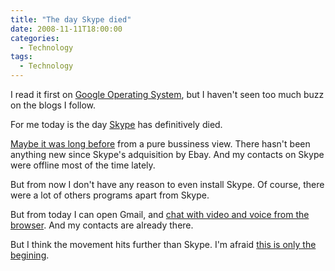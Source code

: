 ```yaml
---
title: "The day Skype died"
date: 2008-11-11T18:00:00
categories:
  - Technology
tags:
  - Technology
---
```


I read it first on
[Google Operating System](http://googlesystem.blogspot.com/2008/11/voice-and-video-chat-in-gmail.html), but I haven't seen too much buzz on the blogs I follow.

For me today is the day [Skype](http://www.skype.com/) has
definitively died.

[Maybe it was long before](http://www.enriquedans.com/2007/10/%c2%bffue-realmente-un-error-la-compra-de-skype.html)
from a pure bussiness view. There hasn't been anything new since Skype's
adquisition by Ebay. And my contacts on Skype were offline most of the time
lately.

But from now I don't have any reason to even install Skype. Of course, there
were a lot of others programs apart from Skype.

But from today I can open Gmail, and
[chat with video and voice from the browser](http://gmailblog.blogspot.com/2008/11/say-hello-to-gmail-voice-and-video-chat.html). And my contacts are already there.

But I think the movement hits further than Skype. I'm afraid
[this is only the begining](http://blogs.zdnet.com/Google/?p=1170).
